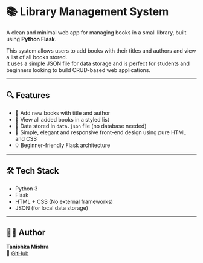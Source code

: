 # 📚 Library Management System

A clean and minimal web app for managing books in a small library, built using **Python Flask**.

This system allows users to add books with their titles and authors and view a list of all books stored.  
It uses a simple JSON file for data storage and is perfect for students and beginners looking to build CRUD-based web applications.

---

## 🔍 Features

- 📘 Add new books with title and author
- 📄 View all added books in a styled list
- 💾 Data stored in `data.json` file (no database needed)
- 🎨 Simple, elegant and responsive front-end design using pure HTML and CSS
- 💡 Beginner-friendly Flask architecture

---

## 🛠️ Tech Stack

- Python 3
- Flask
- HTML + CSS (No external frameworks)
- JSON (for local data storage)

---

## 👩‍💻 Author

**Tanishka Mishra**  
🔗 [GitHub](https://github.com/tanishkamishra1330)

